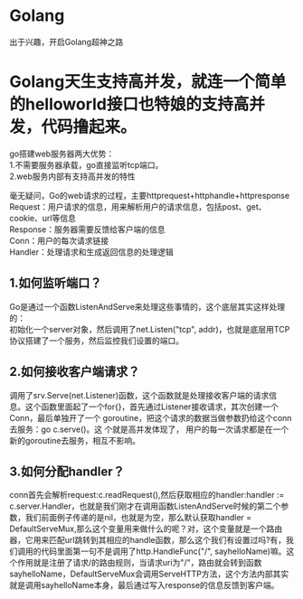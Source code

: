 # Golang
出于兴趣，开启Golang超神之路
# Golang天生支持高并发，就连一个简单的helloworld接口也特娘的支持高并发，代码撸起来。
go搭建web服务器两大优势： <br /> 
1.不需要服务器承载，go直接监听tcp端口。 <br /> 
2.web服务内部有支持高并发的特性<br /> 

毫无疑问，Go的web请求的过程，主要httprequest+httphandle+httpresponse<br /> 
Request：用户请求的信息，用来解析用户的请求信息，包括post、get、cookie、url等信息<br /> 
Response：服务器需要反馈给客户端的信息<br /> 
Conn：用户的每次请求链接<br /> 
Handler：处理请求和生成返回信息的处理逻辑<br /> 
## 1.如何监听端口？
Go是通过一个函数ListenAndServe来处理这些事情的，这个底层其实这样处理的：<br /> 
初始化一个server对象，然后调用了net.Listen("tcp", addr)，也就是底层用TCP协议搭建了一个服务，然后监控我们设置的端口。<br /> 
## 2.如何接收客户端请求？<br /> 
调用了srv.Serve(net.Listener)函数，这个函数就是处理接收客户端的请求信 息。这个函数里面起了一个for{}，首先通过Listener接收请求，其次创建一个 Conn，最后单独开了一个 goroutine，把这个请求的数据当做参数扔给这个conn去服务：go c.serve()。这 个就是高并发体现了， 用户的每一次请求都是在一个新的goroutine去服务，相互不影响。
## 3.如何分配handler？<br /> 
conn首先会解析request:c.readRequest(),然后获取相应的handler:handler := c.server.Handler，也就是我们刚才在调用函数ListenAndServe时候的第二个参数，我们前面例子传递的是nil，也就是为空，那么默认获取handler = DefaultServeMux,那么这个变量用来做什么的呢？对，这个变量就是一个路由器，它用来匹配url跳转到其相应的handle函数，那么这个我们有设置过吗?有，我们调用的代码里面第一句不是调用了http.HandleFunc("/", sayhelloName)嘛。这个作用就是注册了请求/的路由规则，当请求uri为"/"，路由就会转到函数sayhelloName，DefaultServeMux会调用ServeHTTP方法，这个方法内部其实就是调用sayhelloName本身，最后通过写入response的信息反馈到客户端。
